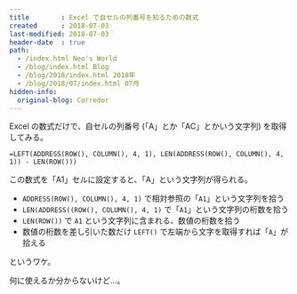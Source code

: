 ```yaml
---
title        : Excel で自セルの列番号を知るための数式
created      : 2018-07-03
last-modified: 2018-07-03
header-date  : true
path:
  - /index.html Neo's World
  - /blog/index.html Blog
  - /blog/2018/index.html 2018年
  - /blog/2018/07/index.html 07月
hidden-info:
  original-blog: Corredor
---
```


Excel の数式だけで、自セルの列番号 (「A」とか「AC」とかいう文字列) を取得してみる。

```
=LEFT(ADDRESS(ROW(), COLUMN(), 4, 1), LEN(ADDRESS(ROW(), COLUMN(), 4, 1)) - LEN(ROW()))
```

この数式を「A1」セルに設定すると、「A」という文字列が得られる。

- `ADDRESS(ROW(), COLUMN(), 4, 1)` で相対参照の「`A1`」という文字列を拾う
- `LEN(ADDRESS((ROW(), COLUMN(), 4, 1)` で「`A1`」という文字列の桁数を拾う
- `LEN(ROW())` で `A1` という文字列に含まれる、数値の桁数を拾う
- 数値の桁数を差し引いた数だけ `LEFT()` で左端から文字を取得すれば「`A`」が拾える

というワケ。

何に使えるか分からないけど…。
